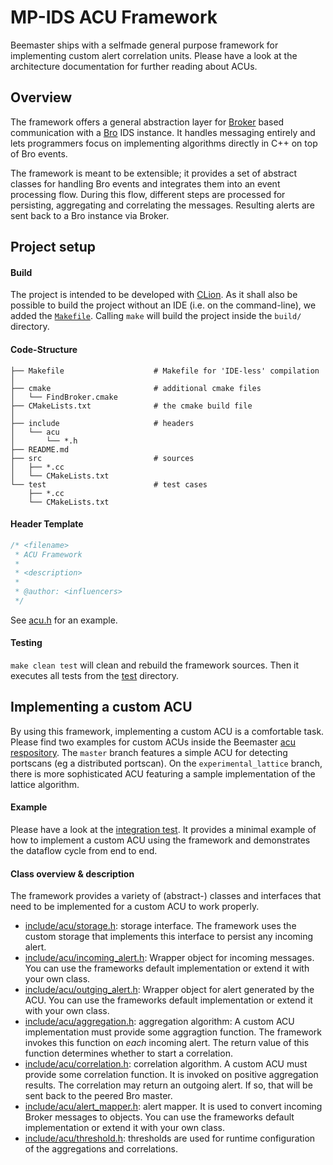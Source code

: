 MP-IDS ACU Framework
====================

Beemaster ships with a selfmade general purpose framework for implementing custom alert correlation units. Please have a look at the architecture documentation for further reading about ACUs.

## Overview

The framework offers a general abstraction layer for [Broker](https://github.com/bro/broker) based communication with a [Bro](https://www.bro.org) IDS instance. It handles messaging entirely and lets programmers focus on implementing algorithms directly in C++ on top of Bro events.

The framework is meant to be extensible; it provides a set of abstract classes for handling Bro events and integrates them into an event processing flow. During this flow, different steps are processed for persisting, aggregating and correlating the messages. Resulting alerts are sent back to a Bro instance via Broker.

## Project setup

#### Build

The project is intended to be developed with [CLion][0]. As it shall also be
possible to build the project without an IDE (i.e. on the command-line), we
added the [`Makefile`](Makefile). Calling `make` will build the project inside the
`build/` directory.

[0]: https://www.jetbrains.com/clion/

#### Code-Structure

```
├── Makefile                    # Makefile for 'IDE-less' compilation
│
├── cmake                       # additional cmake files
│   └── FindBroker.cmake
├── CMakeLists.txt              # the cmake build file
│
├── include                     # headers
│   └── acu
│       └── *.h
├── README.md
├── src                         # sources
│   ├── *.cc
│   └── CMakeLists.txt
└── test                        # test cases
    ├── *.cc
    └── CMakeLists.txt
```

#### Header Template

```cpp
/* <filename>
 * ACU Framework
 *
 * <description>
 *
 * @author: <influencers>
 */
```

See [acu.h](include/acu/acu.h) for an example.

#### Testing

`make clean test` will clean and rebuild the framework sources. Then it executes all tests from the [test](test) directory.


## Implementing a custom ACU

By using this framework, implementing a custom ACU is a comfortable task. Please find two examples for custom ACUs inside the Beemaster [acu respository](https://git.informatik.uni-hamburg.de/iss/mp-ids-acu). The `master` branch features a simple ACU for detecting portscans (eg a distributed portscan). On the `experimental_lattice` branch, there is more sophisticated ACU featuring a sample implementation of the lattice algorithm.

#### Example

Please have a look at the [integration test](test/test_acu.cc). It provides a minimal example of how to implement a custom ACU using the framework and demonstrates the dataflow cycle from end to end.

#### Class overview & description

The framework provides a variety of (abstract-) classes and interfaces that need to be implemented for a custom ACU to work properly.

- [include/acu/storage.h](include/acu/storage.h): storage interface. The framework uses the custom storage that implements this interface to persist any incoming alert.
- [include/acu/incoming_alert.h](include/acu/incoming_alert.h): Wrapper object for incoming messages. You can use the frameworks default implementation or extend it with your own class.
- [include/acu/outging_alert.h](include/acu/outging_alert.h): Wrapper object for alert generated by the ACU. You can use the frameworks default implementation or extend it with your own class.
- [include/acu/aggregation.h](include/acu/aggregation.h): aggregation algorithm: A custom ACU implementation must provide some aggragtion function. The framework invokes this function on *each* incoming alert. The return value of this function determines whether to start a correlation.
- [include/acu/correlation.h](include/acu/correlation.h): correlation algorithm. A custom ACU must provide some correlation function. It is invoked on positive aggregation results. The correlation may return an outgoing alert. If so, that will be sent back to the peered Bro master.
- [include/acu/alert_mapper.h](include/acu/alert_mapper.h): alert mapper. It is used to convert incoming Broker messages to objects. You can use the frameworks default implementation or extend it with your own class.
- [include/acu/threshold.h](include/acu/threshold.h): thresholds are used for runtime configuration of the aggregations and correlations.